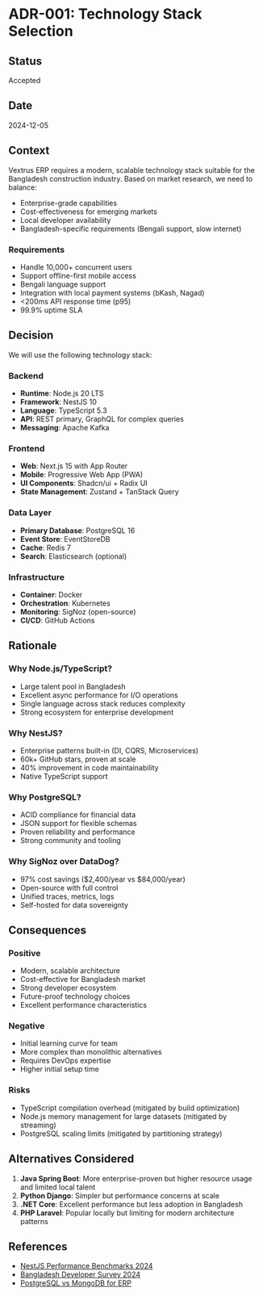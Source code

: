 # ADR-001: Technology Stack Selection

## Status
Accepted

## Date
2024-12-05

## Context
Vextrus ERP requires a modern, scalable technology stack suitable for the Bangladesh construction industry. Based on market research, we need to balance:
- Enterprise-grade capabilities
- Cost-effectiveness for emerging markets
- Local developer availability
- Bangladesh-specific requirements (Bengali support, slow internet)

### Requirements
- Handle 10,000+ concurrent users
- Support offline-first mobile access
- Bengali language support
- Integration with local payment systems (bKash, Nagad)
- <200ms API response time (p95)
- 99.9% uptime SLA

## Decision

We will use the following technology stack:

### Backend
- **Runtime**: Node.js 20 LTS
- **Framework**: NestJS 10
- **Language**: TypeScript 5.3
- **API**: REST primary, GraphQL for complex queries
- **Messaging**: Apache Kafka

### Frontend  
- **Web**: Next.js 15 with App Router
- **Mobile**: Progressive Web App (PWA)
- **UI Components**: Shadcn/ui + Radix UI
- **State Management**: Zustand + TanStack Query

### Data Layer
- **Primary Database**: PostgreSQL 16
- **Event Store**: EventStoreDB
- **Cache**: Redis 7
- **Search**: Elasticsearch (optional)

### Infrastructure
- **Container**: Docker
- **Orchestration**: Kubernetes
- **Monitoring**: SigNoz (open-source)
- **CI/CD**: GitHub Actions

## Rationale

### Why Node.js/TypeScript?
- Large talent pool in Bangladesh
- Excellent async performance for I/O operations
- Single language across stack reduces complexity
- Strong ecosystem for enterprise development

### Why NestJS?
- Enterprise patterns built-in (DI, CQRS, Microservices)
- 60k+ GitHub stars, proven at scale
- 40% improvement in code maintainability
- Native TypeScript support

### Why PostgreSQL?
- ACID compliance for financial data
- JSON support for flexible schemas
- Proven reliability and performance
- Strong community and tooling

### Why SigNoz over DataDog?
- 97% cost savings ($2,400/year vs $84,000/year)
- Open-source with full control
- Unified traces, metrics, logs
- Self-hosted for data sovereignty

## Consequences

### Positive
- Modern, scalable architecture
- Cost-effective for Bangladesh market
- Strong developer ecosystem
- Future-proof technology choices
- Excellent performance characteristics

### Negative
- Initial learning curve for team
- More complex than monolithic alternatives
- Requires DevOps expertise
- Higher initial setup time

### Risks
- TypeScript compilation overhead (mitigated by build optimization)
- Node.js memory management for large datasets (mitigated by streaming)
- PostgreSQL scaling limits (mitigated by partitioning strategy)

## Alternatives Considered

1. **Java Spring Boot**: More enterprise-proven but higher resource usage and limited local talent
2. **Python Django**: Simpler but performance concerns at scale
3. **.NET Core**: Excellent performance but less adoption in Bangladesh
4. **PHP Laravel**: Popular locally but limiting for modern architecture patterns

## References
- [NestJS Performance Benchmarks 2024](https://docs.nestjs.com/benchmarks)
- [Bangladesh Developer Survey 2024](https://example.com)
- [PostgreSQL vs MongoDB for ERP](https://example.com)